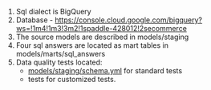 1. Sql dialect is BigQuery
2. Database - https://console.cloud.google.com/bigquery?ws=!1m4!1m3!3m2!1spaddle-428012!2secommerce
3. The source models are described in models/staging
4. Four sql answers are located as mart tables in models/marts/sql_answers
5. Data quality tests located:
    - [models/staging/schema.yml](https://github.com/AnnaTernovaya/commerce/tree/main/tests) for standard tests
    - tests for customized tests. 
